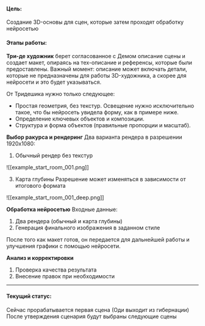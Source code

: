 #### Цель:

Создание 3D-основы для сцен, которые затем проходят обработку нейросетью
#### Этапы работы:

**Три-де художник** берет согласованное с Демом описание сцены и создает макет, опираясь на тех-описание и референсы, которые были предоставлены. Важный момент: описание может включать детали, которые не предназначены для работы 3D-художника, а скорее для нейросети и это будет указываться.

От Тридешика нужно только следующее:
- Простая геометрия, без текстур. Освещение нужно исключительно такое, что бы нейросеть увидела форму, как в примере ниже.
- Определение ключевых объектов и композиции.
- Структура и форма объектов (правильные пропорции и масштаб).

**Выбор ракурса и рендеринг**
Два варианта рендера в разрешении 1920x1080: 
1) Обычный рендер без текстур 
   
![[example_start_room_001.png]]

3) Карта глубины Разрешение может изменяться в зависимости от итогового формата
   
![[example_start_room_001_deep.png]]

**Обработка нейросетью**
Входные данные:
1) Два рендера (обычный и карта глубины)
2) Генерация финального изображения в заданном стиле

После того как макет готов, он передается для дальнейшей работы и улучшения графики с помощью нейросети.

**Анализ и корректировки**
1) Проверка качества результата
2) Внесение правок при необходимости

---
#### Текущий статус:

Сейчас прорабатывается первая сцена (Оди выходит из гибернации) После утверждения сценария будут выбраны следующие сцены